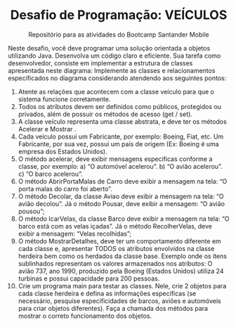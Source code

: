 <h1 align="center">Desafio de Programação: VEÍCULOS</h1>
 <p align="center">Repositório para as atividades do Bootcamp Santander Mobile </p>
 
 
 Neste desafio, você deve programar uma solução orientada a objetos utilizando
Java. Desenvolva um código claro e eficiente. Sua tarefa como desenvolvedor,
consiste em implementar a estrutura de classes apresentada neste diagrama: 
Implemente as classes e relacionamentos especificados no diagrama considerando atendendo
aos seguintes pontos:
1) Atente as relações que acontecem com a classe veículo para que o sistema funcione
corretamente.
2) Todos os atributos devem ser definidos como públicos, protegidos ou privados, além de
possuir os métodos de acesso (get / set).
3) A classe veículo representa uma classe abstrata, e deve ter os métodos Acelerar e Mostrar .
4) Cada veículo possui um Fabricante, por exemplo: Boeing, Fiat, etc. Um Fabricante, por sua
vez, possui um país de origem (Ex: Boeing é uma empresa dos Estados Unidos).
5) O método acelerar, deve exibir mensagens especificas conforme a classe, por exemplo:
a) “O automóvel acelerou”.
b) “O avião acelerou”.
c) “O barco acelerou”.
6) O método AbrirPortaMalas de Carro deve exibir a mensagem na tela: “O porta malas do
carro foi aberto”.
7) O método Decolar, da classe Aviao deve exibir a mensagem na tela: “O avião decolou”. Já o
método Pousar, deve exibir a mensagem: “O avião pousou”;
8) O método IcarVelas, da classe Barco deve exibir a mensagem na tela: “O barco está com as
velas içadas”. Já o método RecolherVelas, deve exibir a mensagem: “Velas recolhidas”;
9) O método MostrarDetalhes, deve ter um comportamento diferente em cada classe e,
apresentar TODOS os atributos envolvidos na classe herdeira bem como os herdados da
classe base. Exemplo onde os itens sublinhados representam os valores armazenados nos
atributos: O avião 737, ano 1990, produzido pela Boeing (Estados Unidos) utiliza 24
turbinas e possui capacidade para 200 pessoas.
10) Crie um programa main para testar as classes. Nele, crie 2 objetos para cada classe
herdeira e defina as informações específicas (se necessário, pesquise especificidades de
barcos, aviões e automóveis para criar objetos diferentes). Faça a chamada dos métodos
para mostrar o correto funcionamento dos objetos.
